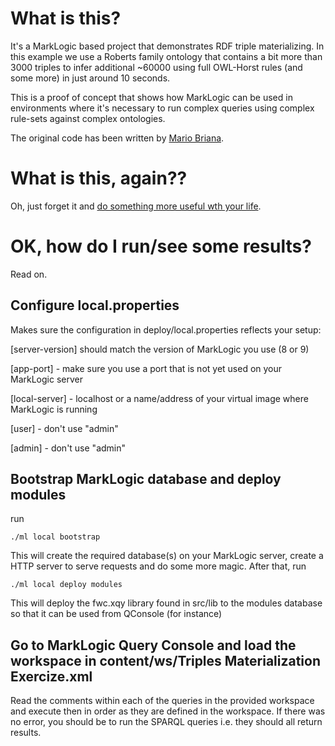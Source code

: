 # What is this?

It's a MarkLogic based project that demonstrates RDF triple materializing. 
In this example we use a Roberts family ontology that contains a bit more than 3000 triples to infer additional ~60000 using full OWL-Horst rules (and some more) in just around 10 seconds.

This is a proof of concept that shows how MarkLogic can be used in environments where it's necessary to run complex queries using complex rule-sets against complex ontologies.

The original code has been written by [Mario Briana](https://de.linkedin.com/in/mario-briana-5881292).

# What is this, again??

Oh, just forget it and [do something more useful wth your life](http://lifehacker.com/5905835/top-10-highly-desired-skills-you-can-teach-yourself).

# OK, how do I run/see some results?

Read on.

## Configure local.properties

Makes sure the configuration in deploy/local.properties reflects your setup:

[server-version] should match the version of MarkLogic you use (8 or 9)

[app-port] - make sure you use a port that is not yet used on your MarkLogic server

[local-server] - localhost or a name/address of your virtual image where MarkLogic is running

[user] - don't use "admin"

[admin] - don't use "admin"
 
## Bootstrap MarkLogic database and deploy modules

run

`./ml local bootstrap`

This will create the required database(s) on your MarkLogic server, create a HTTP server to serve requests and do some more magic.
After that, run

`./ml local deploy modules`

This will deploy the fwc.xqy library found in src/lib to the modules database so that it can be used from QConsole (for instance)

## Go to MarkLogic Query Console and load the workspace in content/ws/Triples Materialization Exercize.xml

Read the comments within each of the queries in the provided workspace and execute then in order as they are defined in the workspace.
If there was no error, you should be to run the SPARQL queries i.e. they should all return results.
